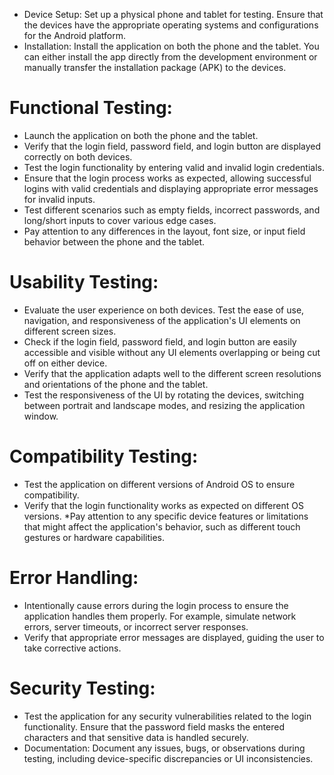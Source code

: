 * Device Setup: Set up a physical phone and tablet for testing. Ensure that the devices have the appropriate operating systems and configurations for the Android platform.
* Installation: Install the application on both the phone and the tablet. You can either install the app directly from the development environment or manually transfer the installation package (APK) to the devices.
# Functional Testing:
* Launch the application on both the phone and the tablet.
* Verify that the login field, password field, and login button are displayed correctly on both devices.
* Test the login functionality by entering valid and invalid login credentials.
* Ensure that the login process works as expected, allowing successful logins with valid credentials and displaying appropriate error messages for invalid inputs.
* Test different scenarios such as empty fields, incorrect passwords, and long/short inputs to cover various edge cases.
* Pay attention to any differences in the layout, font size, or input field behavior between the phone and the tablet.
# Usability Testing:
* Evaluate the user experience on both devices. Test the ease of use, navigation, and responsiveness of the application's UI elements on different screen sizes.
* Check if the login field, password field, and login button are easily accessible and visible without any UI elements overlapping or being cut off on either device.
* Verify that the application adapts well to the different screen resolutions and orientations of the phone and the tablet.
* Test the responsiveness of the UI by rotating the devices, switching between portrait and landscape modes, and resizing the application window.
# Compatibility Testing:
* Test the application on different versions of Android OS to ensure compatibility.
* Verify that the login functionality works as expected on different OS versions.
*Pay attention to any specific device features or limitations that might affect the application's behavior, such as different touch gestures or hardware capabilities.
# Error Handling:
* Intentionally cause errors during the login process to ensure the application handles them properly. For example, simulate network errors, server timeouts, or incorrect server responses.
* Verify that appropriate error messages are displayed, guiding the user to take corrective actions.
# Security Testing:
* Test the application for any security vulnerabilities related to the login functionality. Ensure that the password field masks the entered characters and that sensitive data is handled securely.
* Documentation: Document any issues, bugs, or observations during testing, including device-specific discrepancies or UI inconsistencies.
